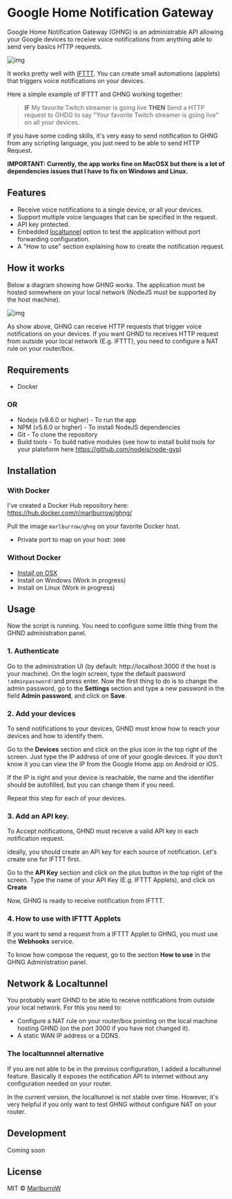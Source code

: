 # Google Home Notification Gateway


Google Home Notification Gateway (GHNG) is an administrable API allowing your Google devices to receive voice notifications from anything able to send very basics HTTP requests.

![img](https://content.screencast.com/users/marlburrow/folders/Snagit/media/da213002-2fe9-40d3-a31c-edd5af85a64c/2018-03-27_21-48-59.png)

It works pretty well with [IFTTT](https://ifttt.com/discover). You can create small automations (applets) that triggers voice notifications on your devices.

Here a simple example of IFTTT and GHNG working together:

>**IF** My favorite Twitch streamer is going live **THEN** Send a HTTP request to GHDG to say "Your favorite Twitch streamer is going live" on all your devices.

If you have some coding skills, it's very easy to send notification to GHNG from any scripting language, you just need to be able to send HTTP Request.

**IMPORTANT: Currently, the app works fine on MacOSX but there is a lot of dependencies issues that I have to fix on Windows and Linux.**
 
## Features
- Receive voice notifications to a single device, or all your devices.
- Support multiple voice languages that can be specified in the request.
- API key protected.
- Embedded [localtunnel](https://localtunnel.github.io/www/) option to test the application without port forwarding configuration.
- A "How to use" section explaining how to create the notification request.

## How it works
Below a diagram showing how GHNG works. The application must be hosted somewhere on your local network (NodeJS must be supported by the host machine).

![img](https://content.screencast.com/users/marlburrow/folders/Snagit/media/18019f5b-9a0c-43ba-bd2b-f62f5938c081/2018-03-17_19-05-26.png)

As show above, GHNG can receive HTTP requests that trigger voice notifications on your devices. 
If you want GHND to receives HTTP request from outside your local network (E.g. IFTTT), you need to configure a NAT rule on your router/box.

## Requirements

- Docker

### OR

- Nodejs (v8.6.0 or higher) - To run the app
- NPM (v5.6.0 or higher) - To install NodeJS dependencies
- Git - To clone the repository
- Build tools - To build native modules (see how to install build tools for your plateform here https://github.com/nodejs/node-gyp)

## Installation

### With Docker

I've created a Docker Hub repository here: https://hub.docker.com/r/marlburrow/ghng/

Pull the image `marlburrow/ghng` on your favorite Docker host.

- Private port to map on your host: `3000`


### Without Docker

- [Install on OSX](https://github.com/MarlBurroW/google-home-notification-gateway/blob/master/install-on-osx.md)
- Install on Windows (Work in progress)
- Install on Linux (Work in progress)

## Usage

Now the script is running. You need to configure some little thing from the GHND administration panel.

### 1. Authenticate
Go to the administration UI (by default: http://localhost:3000 if the host is your machine). 
On the login screen, type the default password `!adminpassword!`and press enter. 
Now the first thing to do is to change the admin password, go to the **Settings** section and type a new password in the field **Admin password**, and click on **Save**.


### 2. Add your devices

To send notifications to your devices, GHND must know how to reach your devices and how to identify them.

Go to the **Devices** section and click on the plus icon in the top right of the screen. Just type the IP address of one of your google devices. If you don't know it you can view the IP from the Google Home app on Android or iOS.

If the IP is right and your device is reachable, the name and the identifier should be autofilled, but you can change them if you need.

Repeat this step for each of your devices.

### 3. Add an API key.

To Accept notifications, GHND must receive a valid API key in each notification request. 

ideally, you should create an API key for each source of notification. Let's create one for IFTTT first.

Go to the **API Key** section and click on the plus button in the top right of the screen.
Type the name of your API Key (E.g. IFTTT Applets), and click on **Create**

Now, GHNG is ready to receive notification from IFTTT.


### 4. How to use with IFTTT Applets

If you want to send a request from a IFTTT Applet to GHNG, you must use the **Webhooks** service. 

To know how compose the request, go to the section **How to use** in the GHNG Administration panel.


## Network & Localtunnel

You probably want GHND to be able to receive notifications from outside your local network. For this you need to:

- Configure a NAT rule on your router/box pointing on the local machine hosting GHND (on the port 3000 if you have not changed it).
- A static WAN IP address or a DDNS.

### The localtunnnel alternative

If you are not able to be in the previous configuration, I added a localtunnel feature. 
Basically it exposes the notification API to internet without any configuration needed on your router.

In the current version, the localtunnel is not stable over time. However, it's very helpful if you only want to test GHNG without configure NAT on your router.

## Development

Coming soon

## License
MIT © [MarlburroW](https://www.linkedin.com/in/nicolas-varrot-b6b05857/)

